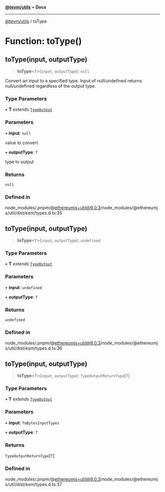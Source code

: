 [**@tevm/utils**](../README.md) • **Docs**

***

[@tevm/utils](../globals.md) / toType

# Function: toType()

## toType(input, outputType)

> **toType**\<`T`\>(`input`, `outputType`): `null`

Convert an input to a specified type.
Input of null/undefined returns null/undefined regardless of the output type.

### Type Parameters

• **T** *extends* [`TypeOutput`](../enumerations/TypeOutput.md)

### Parameters

• **input**: `null`

value to convert

• **outputType**: `T`

type to output

### Returns

`null`

### Defined in

node\_modules/.pnpm/@ethereumjs+util@9.0.3/node\_modules/@ethereumjs/util/dist/esm/types.d.ts:35

## toType(input, outputType)

> **toType**\<`T`\>(`input`, `outputType`): `undefined`

### Type Parameters

• **T** *extends* [`TypeOutput`](../enumerations/TypeOutput.md)

### Parameters

• **input**: `undefined`

• **outputType**: `T`

### Returns

`undefined`

### Defined in

node\_modules/.pnpm/@ethereumjs+util@9.0.3/node\_modules/@ethereumjs/util/dist/esm/types.d.ts:36

## toType(input, outputType)

> **toType**\<`T`\>(`input`, `outputType`): `TypeOutputReturnType`\[`T`\]

### Type Parameters

• **T** *extends* [`TypeOutput`](../enumerations/TypeOutput.md)

### Parameters

• **input**: `ToBytesInputTypes`

• **outputType**: `T`

### Returns

`TypeOutputReturnType`\[`T`\]

### Defined in

node\_modules/.pnpm/@ethereumjs+util@9.0.3/node\_modules/@ethereumjs/util/dist/esm/types.d.ts:37
